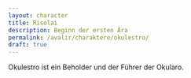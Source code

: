 ```yaml
---
layout: character
title: Risolai
description: Beginn der ersten Ära
permalink: /avalir/charaktere/okulestro/
draft: true
---
```


Okulestro ist ein Beholder und der Führer der Okularo.
